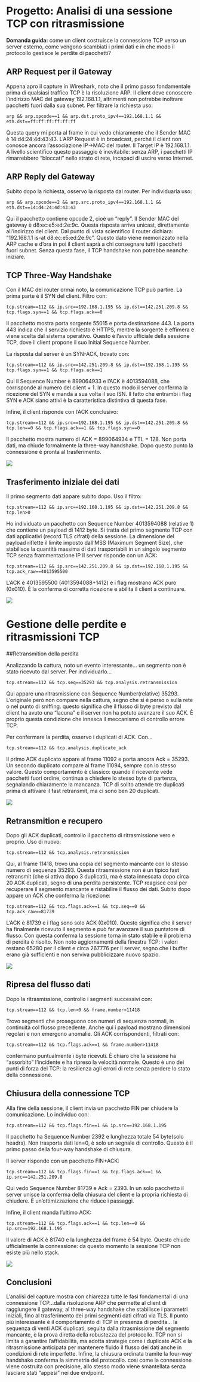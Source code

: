# Progetto: Analisi di una sessione TCP con ritrasmissione

**Domanda guida:** come un client costruisce la connessione TCP verso un server esterno, come vengono scambiati i primi dati e in che modo il protocollo gestisce le perdite di pacchetti?


## ARP Request per il Gateway

Appena apro il capture in Wireshark, noto che il primo passo fondamentale prima di qualsiasi traffico TCP è la risoluzione ARP. Il client deve conoscere l’indirizzo MAC del gateway 192.168.1.1, altrimenti non potrebbe inoltrare pacchetti fuori dalla sua subnet. Per filtrare la richiesta uso:

`arp && arp.opcode==1 && arp.dst.proto_ipv4==192.168.1.1 && eth.dst==ff:ff:ff:ff:ff:ff`

Questa query mi porta al frame in cui vedo chiaramente che il Sender MAC è 14\:d4:24:4d:43:43. L’ARP Request è in broadcast, perché il client non conosce ancora l’associazione IP→MAC del router. Il Target IP è 192.168.1.1. A livello scientifico questo passaggio è inevitabile: senza ARP, i pacchetti IP rimarrebbero “bloccati” nello strato di rete, incapaci di uscire verso Internet.


## ARP Reply del Gateway

Subito dopo la richiesta, osservo la risposta dal router. Per individuarla uso:

`arp && arp.opcode==2 && arp.src.proto_ipv4==192.168.1.1 && eth.dst==14:d4:24:4d:43:43`

Qui il pacchetto contiene opcode 2, cioè un “reply”. Il Sender MAC del gateway è d8\:ec\:e5\:ed:2e:9c. Questa risposta arriva unicast, direttamente all’indirizzo del client. Dal punto di vista scientifico il router dichiara: “192.168.1.1 is-at d8\:ec\:e5\:ed:2e:9c”. Questo dato viene memorizzato nella ARP cache e d’ora in poi il client saprà a chi consegnare tutti i pacchetti fuori subnet. Senza questa fase, il TCP handshake non potrebbe neanche iniziare.


## TCP Three-Way Handshake

Con il MAC del router ormai noto, la comunicazione TCP può partire. La prima parte è il SYN del client. Filtro con:

`tcp.stream==112 && ip.src==192.168.1.195 && ip.dst==142.251.209.8 && tcp.flags.syn==1 && tcp.flags.ack==0`

Il pacchetto mostra porta sorgente 55015 e porta destinazione 443. La porta 443 indica che il servizio richiesto è HTTPS, mentre la sorgente è effimera e viene scelta dal sistema operativo. Questo è l’avvio ufficiale della sessione TCP, dove il client propone il suo Initial Sequence Number.

La risposta dal server è un SYN-ACK, trovato con:

`tcp.stream==112 && ip.src==142.251.209.8 && ip.dst==192.168.1.195 && tcp.flags.syn==1 && tcp.flags.ack==1`

Qui il Sequence Number è 899064933 e l’ACK è 4013594088, che corrisponde al numero del client + 1. In questo modo il server conferma la ricezione del SYN e manda a sua volta il suo ISN. Il fatto che entrambi i flag SYN e ACK siano attivi è la caratteristica distintiva di questa fase.

Infine, il client risponde con l’ACK conclusivo:

`tcp.stream==112 && ip.src==192.168.1.195 && ip.dst==142.251.209.8 && tcp.len==0 && tcp.flags.ack==1 && tcp.flags.syn==0`

Il pacchetto mostra numero di ACK = 899064934 e TTL = 128. Non porta dati, ma chiude formalmente la three-way handshake. Dopo questo punto la connessione è pronta al trasferimento.
 
![ ](../images/tcp_retransmition/15.png)


## Trasferimento iniziale dei dati

Il primo segmento dati appare subito dopo. Uso il filtro:

`tcp.stream==112 && ip.src==192.168.1.195 && ip.dst==142.251.209.8 && tcp.len>0`

Ho individuato un pacchetto con Sequence Number 4013594088 (relative 1) che contiene un payload di 1412 byte.
Si tratta del primo segmento TCP con dati applicativi (record TLS cifrati) della sessione.
La dimensione del payload riflette il limite imposto dall’MSS (Maximum Segment Size), che stabilisce la quantità massima di dati trasportabili in un singolo segmento TCP senza frammentazione IP
Il server risponde con un ACK: 

`tcp.stream==112 && ip.src==142.251.209.8 && ip.dst==192.168.1.195 && tcp.ack_raw==4013595500`

L’ACK è 4013595500 (4013594088+1412) e i flag mostrano ACK puro (0x010). È la conferma di corretta ricezione e abilita il client a continuare.

 
![ ](../images/tcp_retransmition/16.png)

# Gestione delle perdite e ritrasmissioni TCP

##Retransmition della perdita

Analizzando la cattura, noto un evento interessante... un segmento non è stato ricevuto dal server. Per individuarlo...

`tcp.stream==112 && tcp.seq==35293 && tcp.analysis.retransmission`

Qui appare una ritrasmissione con Sequence Number(relative) 35293. L’originale però non compare nella cattura, segno che si è perso o sulla rete o nel punto di sniffing. questo significa che il flusso di byte previsto dal client ha avuto una “lacuna” e il server non ha potuto avanzare il suo ACK. È proprio questa condizione che innesca il meccanismo di controllo errore TCP.

Per confermare la perdita, osservo i duplicati di ACK. Con...

`tcp.stream==112 && tcp.analysis.duplicate_ack`

Il primo ACK duplicato appare al frame 11092 e porta ancora Ack = 35293. Un secondo duplicato compare al frame 11094, sempre con lo stesso valore. Questo comportamento è classico: quando il ricevente vede pacchetti fuori ordine, continua a chiedere lo stesso byte di partenza, segnalando chiaramente la mancanza. TCP di solito attende tre duplicati prima di attivare il fast retransmit, ma ci sono ben 20 duplicati.
 
![ ](../images/tcp_retransmition/17.png)


## Retransmition e recupero

Dopo gli ACK duplicati, controllo il pacchetto di ritrasmissione vero e proprio. Uso di nuovo:

`tcp.stream==112 && tcp.analysis.retransmission`

Qui, al frame 11418, trovo una copia del segmento mancante con lo stesso numero di sequenza 35293. Questa ritrasmissione non è un tipico fast retransmit (che si attiva dopo 3 duplicati), ma è stata innescata dopo circa 20 ACK duplicati, segno di una perdita persistente. TCP reagisce così per recuperare il segmento mancante e ristabilire il flusso dei dati.
Subito dopo appare un ACK che conferma la ricezione:

`tcp.stream==112 && tcp.flags.ack==1 && tcp.seq==0 && tcp.ack_raw==81739`

L’ACK è 81739 e i flag sono solo ACK (0x010). Questo significa che il server ha finalmente ricevuto il segmento e può far avanzare il suo puntatore di flusso. Con questa conferma la sessione torna in stato stabile e il problema di perdita è risolto. 
Non noto aggiornamenti della finestra TCP: i valori restano 65280 per il client e circa 267776 per il server, segno che i buffer erano già sufficienti e non serviva pubblicizzare nuovo spazio.

 
![ ](../images/tcp_retransmition/18.png)

## Ripresa del flusso dati

Dopo la ritrasmissione, controllo i segmenti successivi con:

`tcp.stream==112 && tcp.len>0 && frame.number>11418`

Trovo segmenti che proseguono con numeri di sequenza normali, in continuità col flusso precedente. Anche qui i payload mostrano dimensioni regolari e non emergono anomalie. Gli ACK corrispondenti, filtrati con:

`tcp.stream==112 && tcp.flags.ack==1 && frame.number>11418`

confermano puntualmente i byte ricevuti. È chiaro che la sessione ha “assorbito” l’incidente e ha ripreso la velocità normale. Questo è uno dei punti di forza del TCP: la resilienza agli errori di rete senza perdere lo stato della connessione.


## Chiusura della connessione TCP

Alla fine della sessione, il client invia un pacchetto FIN per chiudere la comunicazione. Lo individuo con:

`tcp.stream==112 && tcp.flags.fin==1 && ip.src==192.168.1.195`

Il pacchetto ha Sequence Number 2392 e lunghezza totale 54 byte(solo headrs). Non trasporta dati len=0, è solo un segnale di controllo. Questo è il primo passo della four-way handshake di chiusura.

Il server risponde con un pacchetto FIN+ACK:

`tcp.stream==112 && tcp.flags.fin==1 && tcp.flags.ack==1 && ip.src==142.251.209.8`

Qui vedo Sequence Number 81739 e Ack = 2393. In un solo pacchetto il server unisce la conferma della chiusura del client e la propria richiesta di chiudere. È un’ottimizzazione che riduce i passaggi.

Infine, il client manda l’ultimo ACK:

`tcp.stream==112 && tcp.flags.ack==1 && tcp.len==0 && ip.src==192.168.1.195`

Il valore di ACK è 81740 e la lunghezza del frame è 54 byte. Questo chiude ufficialmente la connessione: da questo momento la sessione TCP non esiste più nello stack.
 
![ ](../images/tcp_retransmition/19.png)


## Conclusioni

L’analisi del capture mostra con chiarezza tutte le fasi fondamentali di una connessione TCP...dalla risoluzione ARP che permette al client di raggiungere il gateway, al three-way handshake che stabilisce i parametri iniziali, fino al trasferimento dei primi segmenti dati cifrati via TLS.
Il punto più interessante è il comportamento di TCP in presenza di perdita... la sequenza di venti ACK duplicati, seguita dalla ritrasmissione del segmento mancante, è la prova diretta della robustezza del protocollo. TCP non si limita a garantire l’affidabilità, ma adotta strategie come i duplicate ACK e la ritrasmissione anticipata per mantenere fluido il flusso dei dati anche in condizioni di rete imperfette.
Infine, la chiusura ordinata tramite la four-way handshake conferma la simmetria del protocollo. così come la connessione viene costruita con precisione, allo stesso modo viene smantellata senza lasciare stati “appesi” nei due endpoint.


